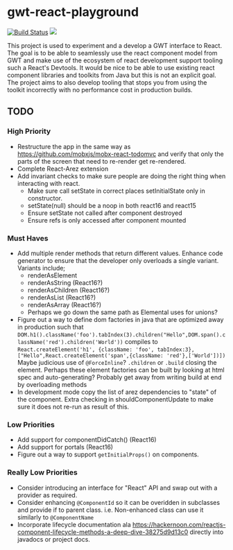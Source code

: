 # gwt-react-playground

[![Build Status](https://secure.travis-ci.org/realityforge/gwt-react-playground.png?branch=master)](http://travis-ci.org/realityforge/gwt-react-playground)
[<img src="https://img.shields.io/maven-central/v/org.realityforge.react/react.svg?label=latest%20release"/>](http://search.maven.org/#search%7Cga%7C1%7Cg%3A%22org.realityforge.react%22%20a%3A%22react%22)

This project is used to experiment and a develop a GWT interface to React. The goal is to be able to
seamlessly use the react component model from GWT and make use of the ecosystem of react development
support tooling such a React's Devtools. It would be nice to be able to use existing react component
libraries and toolkits from Java but this is not an explicit goal. The project aims to also develop
tooling that stops you from using the toolkit incorrectly with no performance cost in production builds.

## TODO

### High Priority

* Restructure the app in the same way as https://github.com/mobxjs/mobx-react-todomvc and verify  that
  only the parts of the screen that need to re-render get re-rendered.
* Complete React-Arez extension
* Add invariant checks to make sure people are doing the right thing when interacting with react.  
  * Make sure call setState in correct places setInitialState only in constructor.
  * setState(null) should be a noop in both react16 and react15
  * Ensure setState not called after component destroyed
  * Ensure refs is only accessed after component mounted

### Must Haves

* Add multiple render methods that return different values. Enhance code generator to ensure that
  the developer only overloads a single variant. Variants include;
  - renderAsElement
  - renderAsString (React16?)
  - renderAsChildren (React16?)
  - renderAsList (React16?)
  - renderAsArray (React16?)
  - Perhaps we go down the same path as Elemental uses for unions?
* Figure out a way to define dom factories in java that are optimized away in production such that
   `DOM.h1().className('foo').tabIndex(3).children("Hello",DOM.span().className('red').children('World'))`
   compiles to `React.createElement('h1', {className: 'foo', tabIndex:3},["Hello",React.createElement('span',{className: 'red'},['World'])])`
   Maybe judicious use of `@ForceInline`? `.children` or `.build` closing the element. Perhaps these
   element factories can be built by looking at html spec and auto-generating? Probably get away from writing build
   at end by overloading methods
* In development mode copy the list of arez dependencies to "state" of the component. Extra checking in
  shouldComponentUpdate to make sure it does not re-run as result of this.

### Low Priorities

* Add support for componentDidCatch() (React16)
* Add support for portals (React16)
* Figure out a way to support `getInitialProps()` on components.

### Really Low Priorities

* Consider introducing an interface for "React" API and swap out with a provider as required.
* Consider enhancing `@ComponentId` so it can be overidden in subclasses and provide if to parent class.
  i.e. Non-enhanced class can use it similarly to `@ComponentName`
* Incorporate lifecycle documentation ala https://hackernoon.com/reactjs-component-lifecycle-methods-a-deep-dive-38275d9d13c0
  directly into javadocs or project docs.

